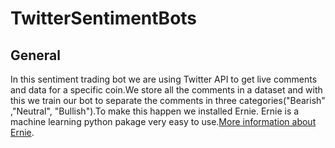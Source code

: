 # TwitterSentimentBots

## General
In this sentiment trading bot we are using Twitter API to get live comments and data for a specific coin.We store all the comments in a dataset and with this we train our bot to   separate the comments in three categories("Bearish" ,"Neutral", "Bullish").To make this happen we installed Ernie. Ernie is a machine learning python pakage very easy to use.[More information about Ernie](https://github.com/labteral/ernie).

